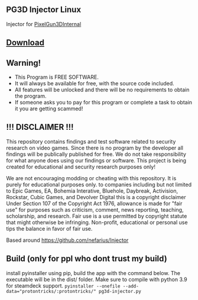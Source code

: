 ## PG3D Injector Linux
Injector for [PixelGun3DInternal](https://github.com/stanuwu/PixelGunCheatInternal)

## [Download](https://github.com/BrownNPC/pg3d-injector-linux/releases/latest/download/pg3d-injector)

## Warning!
- This Program is FREE SOFTWARE.
- It will always be available for free, with the source code included.
- All features will be unlocked and there will be no requirements to obtain the program.
- If someone asks you to pay for this program or complete a task to obtain it you are getting scammed!

## !!! DISCLAIMER !!!  
This repository contains findings and test software related to security research on video games. Since there is no program by the developer all findings will be publically published for free. We do not take responsibility for what anyone does using our findings or software. This project is being created for educational and security research purposes only!

We are not encouraging modding or cheating with this repository. It is purely for educational purposes only. to companies including but not limited to Epic Games, EA, Bohemia Interative, Bluehole, Daybreak, Activision, Rockstar, Cubic Games, and Devolver Digital this is a copyright disclaimer Under Section 107 of the Copyright Act 1976, allowance is made for "fair use" for purposes such as criticism, comment, news reporting, teaching, scholarship, and research. Fair use is a use permitted by copyright statute that might otherwise be infringing. Non-profit, educational or personal use tips the balance in favor of fair use.

Based around https://github.com/nefarius/Injector

## Build (only for ppl who dont trust my build)
install pyinstaller using pip, build the app with the command below. The executable will be in the dist/ folder. Make sure to compile with python 3.9 for steamdeck support.
``` pyinstaller --onefile --add-data="protontricks/:protontricks/" pg3d-injector.py ```
